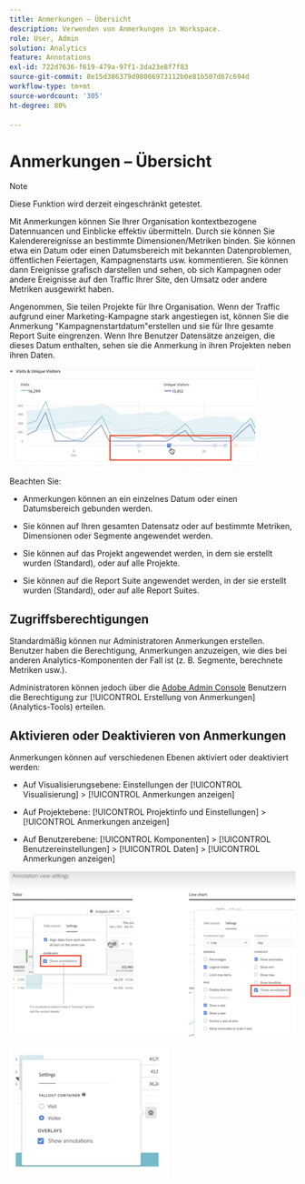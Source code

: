 ```yaml
---
title: Anmerkungen – Übersicht
description: Verwenden von Anmerkungen in Workspace.
role: User, Admin
solution: Analytics
feature: Annotations
exl-id: 722d7636-f619-479a-97f1-3da23e8f7f83
source-git-commit: 8e15d386379d98066973112b0e81b507d67c694d
workflow-type: tm+mt
source-wordcount: '305'
ht-degree: 80%

---
```


# Anmerkungen – Übersicht

>[!NOTE]
>
>Diese Funktion wird derzeit eingeschränkt getestet.

Mit Anmerkungen können Sie Ihrer Organisation kontextbezogene Datennuancen und Einblicke effektiv übermitteln. Durch sie können Sie Kalenderereignisse an bestimmte Dimensionen/Metriken binden. Sie können etwa ein Datum oder einen Datumsbereich mit bekannten Datenproblemen, öffentlichen Feiertagen, Kampagnenstarts usw. kommentieren. Sie können dann Ereignisse grafisch darstellen und sehen, ob sich Kampagnen oder andere Ereignisse auf den Traffic Ihrer Site, den Umsatz oder andere Metriken ausgewirkt haben.

Angenommen, Sie teilen Projekte für Ihre Organisation. Wenn der Traffic aufgrund einer Marketing-Kampagne stark angestiegen ist, können Sie die Anmerkung &quot;Kampagnenstartdatum&quot;erstellen und sie für Ihre gesamte Report Suite eingrenzen. Wenn Ihre Benutzer Datensätze anzeigen, die dieses Datum enthalten, sehen sie die Anmerkung in ihren Projekten neben ihren Daten.

![](assets/multi-day.png)

Beachten Sie:

* Anmerkungen können an ein einzelnes Datum oder einen Datumsbereich gebunden werden.

* Sie können auf Ihren gesamten Datensatz oder auf bestimmte Metriken, Dimensionen oder Segmente angewendet werden.

* Sie können auf das Projekt angewendet werden, in dem sie erstellt wurden (Standard), oder auf alle Projekte.

* Sie können auf die Report Suite angewendet werden, in der sie erstellt wurden (Standard), oder auf alle Report Suites.

## Zugriffsberechtigungen

Standardmäßig können nur Administratoren Anmerkungen erstellen. Benutzer haben die Berechtigung, Anmerkungen anzuzeigen, wie dies bei anderen Analytics-Komponenten der Fall ist (z. B. Segmente, berechnete Metriken usw.).

Administratoren können jedoch über die [Adobe Admin Console](https://experienceleague.adobe.com/docs/analytics/admin/admin-console/permissions/analytics-tools.html?lang=de) Benutzern die Berechtigung zur [!UICONTROL Erstellung von Anmerkungen] (Analytics-Tools) erteilen.

## Aktivieren oder Deaktivieren von Anmerkungen

Anmerkungen können auf verschiedenen Ebenen aktiviert oder deaktiviert werden:

* Auf Visualisierungsebene: Einstellungen der [!UICONTROL Visualisierung] > [!UICONTROL Anmerkungen anzeigen]

* Auf Projektebene: [!UICONTROL Projektinfo und Einstellungen] > [!UICONTROL Anmerkungen anzeigen]

* Auf Benutzerebene: [!UICONTROL Komponenten] > [!UICONTROL Benutzereinstellungen] > [!UICONTROL Daten] > [!UICONTROL Anmerkungen anzeigen]

![](assets/show-ann.png)

![](assets/show-ann2.png)
